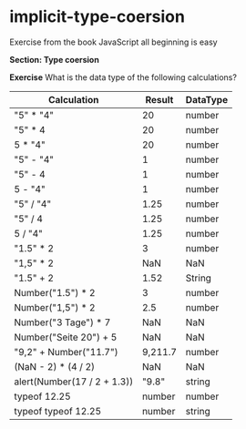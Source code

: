 # implicit-type-coersion
Exercise from the book JavaScript all beginning is easy

**Section: Type coersion**

**Exercise**
What is the data type  of the following calculations?

| Calculation  |Result|DataType|
|---|---|---|
| "5" * "4" | 20 |number |
| "5" * 4  | 20 |number |
| 5 * "4"  | 20 |number |
| "5" - "4" | 1 |number |
| "5" - 4 | 1 |number |
| 5 - "4" | 1 |number |
| "5" / "4" | 1.25 |number |
| "5" / 4 | 1.25 |number |
| 5 / "4" | 1.25 |number |
| "1.5" * 2 | 3 |number |
| "1,5" * 2 | NaN |NaN |
| "1.5" + 2 | 1.52 | String |
| Number("1.5") * 2 | 3 | number |
| Number("1,5") * 2 | 2.5 | number |
| Number("3 Tage") * 7 | NaN | NaN |
| Number("Seite 20") + 5 | NaN | NaN |
| "9,2" + Number("11.7") | 9,211.7 | number |
| (NaN - 2) * (4 / 2) | NaN | NaN |
| alert(Number(17 / 2 + 1.3)) | "9.8" | string |
| typeof 12.25 | number | number |
| typeof typeof 12.25 | number | string |
